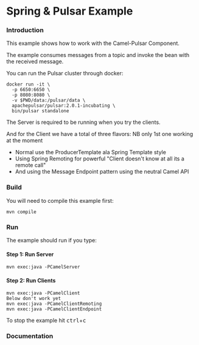 # Spring & Pulsar Example

### Introduction
This example shows how to work with the Camel-Pulsar Component.

The example consumes messages from a topic and invoke the bean
with the received message.

You can run the Pulsar cluster through docker:

```
docker run -it \
  -p 6650:6650 \
  -p 8080:8080 \
  -v $PWD/data:/pulsar/data \
  apachepulsar/pulsar:2.0.1-incubating \
  bin/pulsar standalone
```

The Server is required to be running when you try the clients.

And for the Client we have a total of three flavors: NB only 1st one working at the moment
- Normal use the ProducerTemplate ala Spring Template style
- Using Spring Remoting for powerful "Client doesn't know at all its a remote call"
- And using the Message Endpoint pattern using the neutral Camel API

### Build
You will need to compile this example first:

	mvn compile

### Run
The example should run if you type:

#### Step 1: Run Server
	mvn exec:java -PCamelServer

#### Step 2: Run Clients
	mvn exec:java -PCamelClient
	Below don't work yet
	mvn exec:java -PCamelClientRemoting
	mvn exec:java -PCamelClientEndpoint

To stop the example hit <kbd>ctrl</kbd>+<kbd>c</kbd>

### Documentation
